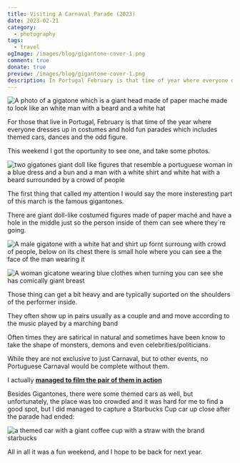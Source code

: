 ```yaml
---
title: Visiting A Carnaval Parade (2023)
date: 2023-02-21
category:
  - photography
tags:
  - travel
ogImage: /images/blog/gigantone-cover-1.png
comment: true
donate: true
preview: /images/blog/gigantone-cover-1.png
description: In Portugal February is that time of year where everyone dresses up in costume, parties and hold parades, one of which that includes the gigatone figure.
---
```

![A photo of a gigatone which is a giant head made of paper mache made to look like an white man with a beard and a white hat ](/images/blog/gigantone-cover-1.png)

For those that live in Portugal, February is that time of the year where everyone dresses up in costumes and hold fun parades which includes themed cars, dances and the odd figure.

This weekend I got the oportunity to see one, and take some photos.


![two gigatones giant doll like figures that resemble a portuguese woman in a blue dress and a bun and a man with a white shirt and white hat with a beard surrounded by a crowd of people](/images/2023/gigatonecouple.jpg#center)


The first thing that called my attention I would say the more insteresting part of this march is the famous gigantones.

There are giant doll-like costumed figures made of paper maché and have a hole in the middle just so the person inside of them can see where they´re going.

![A male gigatone with a white hat and shirt up fornt surroung with crowd of people, below on its chest there is small hole where you can see a the face of the man wearing it](/images/2023/malegigatone.jpg#center)

![A woman gicatone wearing blue clothes when turning you can see she has comically giant breast](/images/2023/femalegigatone.jpg)

Those thing can get a bit heavy and are typically suported on the shoulders of the performer inside.

They often show up in pairs usually as a couple and and move according to the music played by a marching band

Often times they are satirical in natural and sometimes have been know to take the shape of monsters, demons and even celebrities/politicians.

While they are not exclusive to just Carnaval, but to other events, no Portuguese Carnaval would be complete without them.

I actually [**managed to film the pair of them in action**](https://www.youtube.com/watch?v=zv5Xg9WrBKw)

Besides Gigantones, there were some themed cars as well, but unfortunately, the place was too crowded and it was hard for me to find a good spot, but I did managed to capture a Starbucks Cup car up close after the parade had ended:


![a themed car with a giant coffee cup with a straw with the brand starbucks](/images/2023/starbuckscar.jpg)

All in all it was a fun weekend, and I hope to be back for next year.




